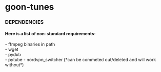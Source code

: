 # goon-tunes

### **DEPENDENCIES** 

#### Here is a list of non-standard requirements:  
<p>- ffmpeg binaries in path<br>
- wget<br>
- pydub<br>
- pytube
- nordvpn_switcher (*can be commeted out/deleted and will work without*)<br></p>